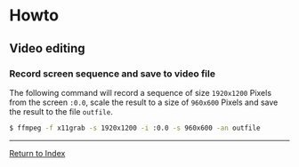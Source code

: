 # Howto

## Video editing

### Record screen sequence and save to video file

The following command will record a sequence of size `1920x1200` Pixels from the screen `:0.0`, scale the result to a size of `960x600`  Pixels and save the result to the file `outfile`.

```bash
$ ffmpeg -f x11grab -s 1920x1200 -i :0.0 -s 960x600 -an outfile
```


---
[Return to Index](../README.md)

